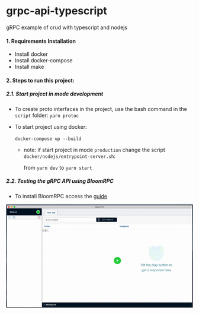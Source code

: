 # grpc-api-typescript
gRPC example of crud with typescript and nodejs


#### 1. Requirements Installation

* Install docker
* Install docker-compose
* Install make

#### 2.  Steps to run this project:

##### 2.1. Start project in mode development

* To create proto interfaces in the project, use the bash command in the `script` folder:
    `yarn protoc`
    
* To start project using docker:
        
    `docker-compose up --build`
        
    * note: if start project in mode `production` change the script `docker/nodejs/entrypoint-server.sh`:
        
        from `yarn dev` to `yarn start`
        


##### 2.2. Testing the gRPC API using BloomRPC

* To install BloomRPC access the [guide](https://github.com/uw-labs/bloomrpc)

<img src="editor-preview.gif" />
